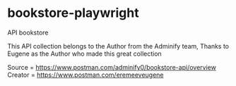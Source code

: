 # bookstore-playwright
API bookstore

This API collection belongs to the Author from the Adminify team,
Thanks to Eugene as the Author who made this great collection

Source = https://www.postman.com/adminify0/bookstore-api/overview
Creator = https://www.postman.com/eremeeveugene